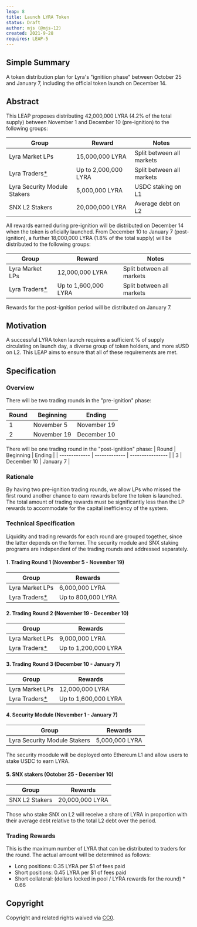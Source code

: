 ```yaml
---
leap: 8
title: Launch LYRA Token
status: Draft
author: mjs (@mjs-12)
created: 2021-9-28
requires: LEAP-5
---
```


## Simple Summary

A token distribution plan for Lyra's "ignitiion phase" between October 25 and January 7, including the official token launch on December 14.

## Abstract

This LEAP proposes distributing 42,000,000 LYRA (4.2% of the total supply) between November 1 and December 10 (pre-ignition) to the following groups:

| Group | Reward | Notes |
| ------------- | ------------- | ---------------- |
| Lyra Market LPs| 15,000,000 LYRA | Split between all markets	 |
| Lyra Traders[*](#trading-rewards) | Up to 2,000,000 LYRA | Split between all markets   |
| Lyra Security Module Stakers | 5,000,000 LYRA | USDC staking on L1  |
| SNX L2 Stakers | 20,000,000 LYRA | Average debt on L2 |

All rewards earned during pre-ignition will be distributed on December 14 when the token is oficially launched. From December 10 to January 7 (post-ignition), a further 18,000,000 LYRA (1.8% of the total supply) will be distributed to the following groups:

| Group | Reward | Notes |
| ------------- | ------------- | ---------------- |
| Lyra Market LPs| 12,000,000 LYRA | Split between all markets	 |
| Lyra Traders[*](#trading-rewards) | Up to 1,600,000 LYRA | Split between all markets   |

Rewards for the post-ignition period will be distributed on January 7.

## Motivation

A successful LYRA token launch requires a sufficient % of supply circulating on launch day, a diverse group of token holders, and more sUSD on L2. This LEAP aims to ensure that all of these requirements are met.

## Specification

### Overview

There will be two trading rounds in the "pre-ignition" phase:

| Round          | Beginning | Ending         |
| ------------- | ------------- | ---------------- |
| 1 | November 5 | November 19 |
| 2 | November 19 | December 10  |


There will be one trading round in the "post-ignitiion" phase:
| Round          | Beginning | Ending         |
| ------------- | ------------- | ---------------- |
| 3 | December 10 | January 7 |


### Rationale

By having two pre-ignition trading rounds, we allow LPs who missed the first round another chance to earn rewards before the token is launched. The total amount of trading rewards must be significantly less than the LP rewards to accommodate for the capital inefficiency of the system.


### Technical Specification

Liquidity and trading rewards for each round are grouped together, since the latter depends on the former. The security module and SNX staking programs are independent of the trading rounds and addressed separately.

#### 1. Trading Round 1 (November 5  - November 19)

| Group          | Rewards |
| ------------- | ------------- |
| Lyra Market LPs | 6,000,000 LYRA |
| Lyra Traders[*](#trading-rewards) | Up to 800,000 LYRA |

#### 2. Trading Round 2 (November 19 - December 10)

| Group          | Rewards |
| ------------- | ------------- |
| Lyra Market LPs | 9,000,000 LYRA |
| Lyra Traders[*](#trading-rewards) | Up to 1,200,000 LYRA |

#### 3. Trading Round 3 (December 10 - January 7)

| Group          | Rewards |
| ------------- | ------------- |
| Lyra Market LPs | 12,000,000 LYRA |
| Lyra Traders[*](#trading-rewards) | Up to 1,600,000 LYRA |

#### 4. Security Module (November 1 - January 7)

| Group          | Rewards |
| ------------- | ------------- |
| Lyra Security Module Stakers | 5,000,000 LYRA |

The security moodule will be deployed onto Ethereum L1 and allow users to stake USDC to earn LYRA.

#### 5. SNX stakers (October 25 - December 10)

| Group          | Rewards |
| ------------- | ------------- |
| SNX L2 Stakers | 20,000,000 LYRA |

Those who stake SNX on L2 will receive a share of LYRA in proportion with their average debt relative to the total L2 debt over the period.

### Trading Rewards

This is the maximum number of LYRA that can be distributed to traders for the round. The actual amount will be determined as follows:
- Long positions: 0.35 LYRA per $1 of fees paid
- Short positions: 0.45 LYRA per $1 of fees paid
- Short collateral: (dollars locked in pool / LYRA rewards for the round) * 0.66


## Copyright
Copyright and related rights waived via [CC0](https://creativecommons.org/publicdomain/zero/1.0/).
